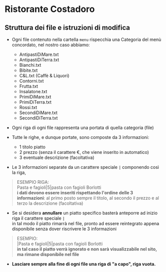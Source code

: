 # Ristorante Costadoro

## Struttura dei file e istruzioni di modifica
- Ogni file contenuto nella cartella `menu` rispecchia una Categoria del menù concordato, nel nostro caso abbiamo:
  - AntipastiDiMare.txt
  - AntipastiDiTerra.txt
  - Bianchi.txt
  - Bibite.txt
  - C&L.txt (Caffè & Liquori)
  - Contorni.txt
  - Frutta.txt
  - Insalatone.txt
  - PrimiDiMare.txt
  - PrimiDiTerra.txt
  - Rossi.txt
  - SecondiDiMare.txt
  - SecondiDiTerra.txt
  
- Ogni riga di ogni file rappresenta una portata di quella categoria (file)
- Tutte le righe, e dunque portate, sono composte da 3 informazioni:
  - 1 titolo piatto
  - 2 prezzo (senza il carattere €, che viene inserito in automatico)
  - 3 eventuale descrizione (facoltativa)
- Le 3 informazioni separate da un carattere speciale `|` componendo così la riga,
> ESEMPIO RIGA: <br>
> Pasta e fagioli|5|pasta con fagioli Borlotti<br>
> **i dati devono essere inseriti rispettando l'ordine delle 3 informazioni**: al primo posto sempre il titolo, al secondo il prezzo e al terzo la descrizione (facoltativa)
- Se si desidera **annullare** un piatto specifico basterà anteporre ad inizio riga il carattere speciale `|` <br> in tal modo il piatto rimarrà nel file, pronto ad essere reintegrato appena disponibile senza dover riscrivere le 3 informazioni
> ESEMPIO: <br>
> |Pasta e fagioli|5|pasta con fagioli Borlotti <br>
> **in tal caso il piatto verrà ignorato e non sarà visualizzabile nel sito, ma rimane disponibile nel file**
- **Lasciare sempre alla fine di ogni file una riga di "a capo", riga vuota.**

